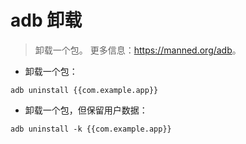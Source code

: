 # adb 卸载

> 卸载一个包。
> 更多信息：<https://manned.org/adb>。

- 卸载一个包：

`adb uninstall {{com.example.app}}`

- 卸载一个包，但保留用户数据：

`adb uninstall -k {{com.example.app}}`